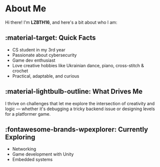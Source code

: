 # About Me

Hi there! I'm **LZBTH16**, and here's a bit about who I am:

## :material-target: Quick Facts

- CS student in my 3rd year
- Passionate about cybersecurity
- Game dev enthusiast
- Love creative hobbies like Ukrainian dance, piano, cross-stitch & crochet
- Practical, adaptable, and curious

## :material-lightbulb-outline: What Drives Me

I thrive on challenges that let me explore the intersection of creativity and logic — whether it's debugging a tricky backend issue or designing levels for a platformer game.

## :fontawesome-brands-wpexplorer: Currently Exploring

- Networking
- Game development with Unity
- Embedded systems

<!-- section about skills? education? work experience? -->